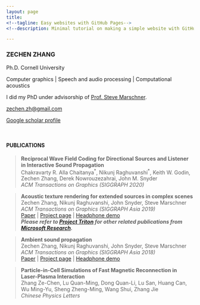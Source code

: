 ```yaml
---
layout: page
title: 
<!--tagline: Easy websites with GitHub Pages-->
<!--description: Minimal tutorial on making a simple website with GitHub Pages-->

---
```


### ZECHEN ZHANG

Ph.D. Cornell University

Computer graphics 
| 
Speech and audio processing
|
Computational acoustics 

I did my PhD under advisorship of [Prof. Steve Marschner](https://www.cs.cornell.edu/~srm/).  

<zechen.zh@gmail.com>

[Google scholar profile](https://scholar.google.com/citations?hl=en&user=RBDHu9UAAAAJ&view_op=list_works&sortby=pubdate)
  
<br/>

#### PUBLICATIONS

> **Reciprocal Wave Field Coding for Directional Sources and Listener in Interactive Sound Propagation**   
> Chakravarty R. Alla Chaitanya<sup>\*</sup>, Nikunj Raghuvanshi<sup>\*</sup>, Keith W. Godin, Zechen Zhang, Derek Nowrouzezahrai, John M. Snyder  
> *ACM Transactions on Graphics (SIGGRAPH 2020)*  

> **Acoustic texture rendering for extended sources in complex scenes**  
> Zechen Zhang, Nikunj Raghuvanshi, John Snyder, Steve Marschner  
> *ACM Transactions on Graphics (SIGGRAPH Asia 2019)*  
[Paper](http://www.cs.cornell.edu/projects/ambientsound/acoustictexture/SAsia2019AcousticTexture.pdf)
|
[Project page](http://www.cs.cornell.edu/projects/ambientsound/acoustictexture) 
| 
[Headphone demo](https://youtu.be/kJrdjVx76jQ)  
***Please refer to [Project Triton](https://www.microsoft.com/en-us/research/project/project-triton/#!publications) for other related publications from [Microsoft Research](https://www.microsoft.com/en-us/research/).***

> **Ambient sound propagation**  
> Zechen Zhang, Nikunj Raghuvanshi, John Snyder, Steve Marschner  
> *ACM Transactions on Graphics (SIGGRAPH Asia 2018)*  
[Paper](http://www.cs.cornell.edu/projects/ambientsound/SAsia-2018-ambient2.pdf)
|
[Project page](http://www.cs.cornell.edu/projects/ambientsound) 
| 
[Headphone demo](https://vimeo.com/292495561)

> **Particle-in-Cell Simulations of Fast Magnetic Reconnection in Laser-Plasma Interaction**  
> Zhang Ze-Chen, Lu Quan-Ming, Dong Quan-Li, Lu San, Huang Can, Wu Ming-Yu, Sheng Zheng-Ming, Wang Shui, Zhang Jie  
> *Chinese Physics Letters*  


